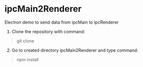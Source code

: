 # ipcMain2Renderer
Electron demo to send data from ipcMain to ipcRenderer

1. Clone the repository with command:
> git clone <URL>

2. Go to created directory ipcMain2Renderer and type command:
> npm install
